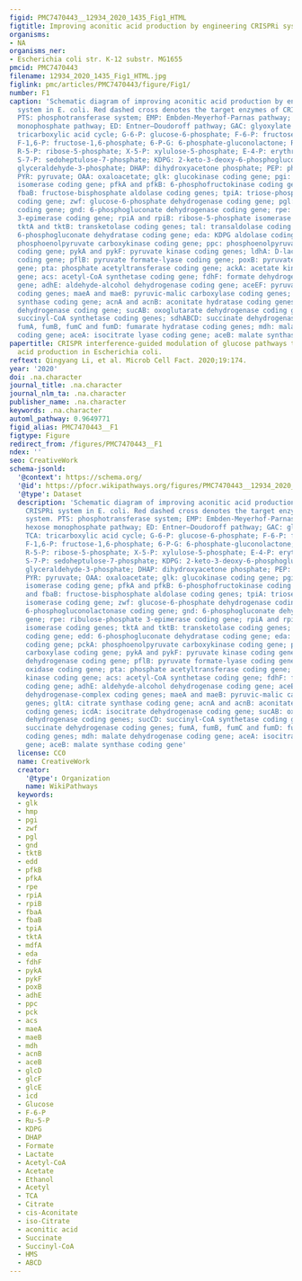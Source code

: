 ```yaml
---
figid: PMC7470443__12934_2020_1435_Fig1_HTML
figtitle: Improving aconitic acid production by engineering CRISPRi system in E
organisms:
- NA
organisms_ner:
- Escherichia coli str. K-12 substr. MG1655
pmcid: PMC7470443
filename: 12934_2020_1435_Fig1_HTML.jpg
figlink: pmc/articles/PMC7470443/figure/Fig1/
number: F1
caption: 'Schematic diagram of improving aconitic acid production by engineering CRISPRi
  system in E. coli. Red dashed cross denotes the target enzymes of CRISPRi system.
  PTS: phosphotransferase system; EMP: Embden-Meyerhof-Parnas pathway; HMP: hexose
  monophosphate pathway; ED: Entner–Doudoroff pathway; GAC: glyoxylate cycle; TCA:
  tricarboxylic acid cycle; G-6-P: glucose-6-phosphate; F-6-P: fructose-6-phosphate;
  F-1,6-P: fructose-1,6-phosphate; 6-P-G: 6-phosphate-gluconolactone; Ru-5-P: ribulose-5-phosphate;
  R-5-P: ribose-5-phosphate; X-5-P: xylulose-5-phosphate; E-4-P: erythrose-4-phosphate;
  S-7-P: sedoheptulose-7-phosphate; KDPG: 2-keto-3-deoxy-6-phosphogluconate; GAP:
  glyceraldehyde-3-phosphate; DHAP: dihydroxyacetone phosphate; PEP: phosphoenolpyruvate;
  PYR: pyruvate; OAA: oxaloacetate; glk: glucokinase coding gene; pgi: glucose-6-phosphate
  isomerase coding gene; pfkA and pfkB: 6-phosphofructokinase coding genes; fbaA and
  fbaB: fructose-bisphosphate aldolase coding genes; tpiA: triose-phosphate isomerase
  coding gene; zwf: glucose-6-phosphate dehydrogenase coding gene; pgl: 6-phosphogluconolactonase
  coding gene; gnd: 6-phosphogluconate dehydrogenase coding gene; rpe: ribulose-phosphate
  3-epimerase coding gene; rpiA and rpiB: ribose-5-phosphate isomerase coding genes;
  tktA and tktB: transketolase coding genes; tal: transaldolase coding gene; edd:
  6-phosphogluconate dehydratase coding gene; eda: KDPG aldolase coding gene; pckA:
  phosphoenolpyruvate carboxykinase coding gene; ppc: phosphoenolpyruvate carboxylase
  coding gene; pykA and pykF: pyruvate kinase coding genes; ldhA: D-lactate dehydrogenase
  coding gene; pflB: pyruvate formate-lyase coding gene; poxB: pyruvate oxidase coding
  gene; pta: phosphate acetyltransferase coding gene; ackA: acetate kinase coding
  gene; acs: acetyl-CoA synthetase coding gene; fdhF: formate dehydrogenase coding
  gene; adhE: aldehyde-alcohol dehydrogenase coding gene; aceEF: pyruvate dehydrogenase-complex
  coding genes; maeA and maeB: pyruvic-malic carboxylase coding genes; gltA: citrate
  synthase coding gene; acnA and acnB: aconitate hydratase coding genes; icdA: isocitrate
  dehydrogenase coding gene; sucAB: oxoglutarate dehydrogenase coding genes; sucCD:
  succinyl-CoA synthetase coding genes; sdhABCD: succinate dehydrogenase coding genes;
  fumA, fumB, fumC and fumD: fumarate hydratase coding genes; mdh: malate dehydrogenase
  coding gene; aceA: isocitrate lyase coding gene; aceB: malate synthase coding gene'
papertitle: CRISPR interference-guided modulation of glucose pathways to boost aconitic
  acid production in Escherichia coli.
reftext: Qingyang Li, et al. Microb Cell Fact. 2020;19:174.
year: '2020'
doi: .na.character
journal_title: .na.character
journal_nlm_ta: .na.character
publisher_name: .na.character
keywords: .na.character
automl_pathway: 0.9649771
figid_alias: PMC7470443__F1
figtype: Figure
redirect_from: /figures/PMC7470443__F1
ndex: ''
seo: CreativeWork
schema-jsonld:
  '@context': https://schema.org/
  '@id': https://pfocr.wikipathways.org/figures/PMC7470443__12934_2020_1435_Fig1_HTML.html
  '@type': Dataset
  description: 'Schematic diagram of improving aconitic acid production by engineering
    CRISPRi system in E. coli. Red dashed cross denotes the target enzymes of CRISPRi
    system. PTS: phosphotransferase system; EMP: Embden-Meyerhof-Parnas pathway; HMP:
    hexose monophosphate pathway; ED: Entner–Doudoroff pathway; GAC: glyoxylate cycle;
    TCA: tricarboxylic acid cycle; G-6-P: glucose-6-phosphate; F-6-P: fructose-6-phosphate;
    F-1,6-P: fructose-1,6-phosphate; 6-P-G: 6-phosphate-gluconolactone; Ru-5-P: ribulose-5-phosphate;
    R-5-P: ribose-5-phosphate; X-5-P: xylulose-5-phosphate; E-4-P: erythrose-4-phosphate;
    S-7-P: sedoheptulose-7-phosphate; KDPG: 2-keto-3-deoxy-6-phosphogluconate; GAP:
    glyceraldehyde-3-phosphate; DHAP: dihydroxyacetone phosphate; PEP: phosphoenolpyruvate;
    PYR: pyruvate; OAA: oxaloacetate; glk: glucokinase coding gene; pgi: glucose-6-phosphate
    isomerase coding gene; pfkA and pfkB: 6-phosphofructokinase coding genes; fbaA
    and fbaB: fructose-bisphosphate aldolase coding genes; tpiA: triose-phosphate
    isomerase coding gene; zwf: glucose-6-phosphate dehydrogenase coding gene; pgl:
    6-phosphogluconolactonase coding gene; gnd: 6-phosphogluconate dehydrogenase coding
    gene; rpe: ribulose-phosphate 3-epimerase coding gene; rpiA and rpiB: ribose-5-phosphate
    isomerase coding genes; tktA and tktB: transketolase coding genes; tal: transaldolase
    coding gene; edd: 6-phosphogluconate dehydratase coding gene; eda: KDPG aldolase
    coding gene; pckA: phosphoenolpyruvate carboxykinase coding gene; ppc: phosphoenolpyruvate
    carboxylase coding gene; pykA and pykF: pyruvate kinase coding genes; ldhA: D-lactate
    dehydrogenase coding gene; pflB: pyruvate formate-lyase coding gene; poxB: pyruvate
    oxidase coding gene; pta: phosphate acetyltransferase coding gene; ackA: acetate
    kinase coding gene; acs: acetyl-CoA synthetase coding gene; fdhF: formate dehydrogenase
    coding gene; adhE: aldehyde-alcohol dehydrogenase coding gene; aceEF: pyruvate
    dehydrogenase-complex coding genes; maeA and maeB: pyruvic-malic carboxylase coding
    genes; gltA: citrate synthase coding gene; acnA and acnB: aconitate hydratase
    coding genes; icdA: isocitrate dehydrogenase coding gene; sucAB: oxoglutarate
    dehydrogenase coding genes; sucCD: succinyl-CoA synthetase coding genes; sdhABCD:
    succinate dehydrogenase coding genes; fumA, fumB, fumC and fumD: fumarate hydratase
    coding genes; mdh: malate dehydrogenase coding gene; aceA: isocitrate lyase coding
    gene; aceB: malate synthase coding gene'
  license: CC0
  name: CreativeWork
  creator:
    '@type': Organization
    name: WikiPathways
  keywords:
  - glk
  - hmp
  - pgi
  - zwf
  - pgl
  - gnd
  - tktB
  - edd
  - pfkB
  - pfkA
  - rpe
  - rpiA
  - rpiB
  - fbaA
  - fbaB
  - tpiA
  - tktA
  - mdfA
  - eda
  - fdhF
  - pykA
  - pykF
  - poxB
  - adhE
  - ppc
  - pck
  - acs
  - maeA
  - maeB
  - mdh
  - acnB
  - aceB
  - glcD
  - glcF
  - glcE
  - icd
  - Glucose
  - F-6-P
  - Ru-5-P
  - KDPG
  - DHAP
  - Formate
  - Lactate
  - Acetyl-CoA
  - Acetate
  - Ethanol
  - Acetyl
  - TCA
  - Citrate
  - cis-Aconitate
  - iso-Citrate
  - aconitic acid
  - Succinate
  - Succinyl-CoA
  - HMS
  - ABCD
---
```


